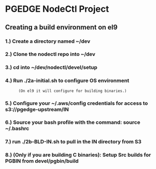 # PGEDGE NodeCtl Project


## Creating a build environment on el9

### 1.) Create a directory named ~/dev

### 2.) Clone the nodectl repo into ~/dev

### 3.) cd into ~/dev/nodectl/devel/setup

### 4.) Run ./2a-initial.sh to configure OS environment 
          (On el9 it will configure for building binaries.)

### 5.) Configure your ~/.aws/config credentials for access to s3://pgedge-upstream/IN

### 6.) Source your bash profile with the command: source ~/.bashrc

### 7.) run ./2b-BLD-IN.sh to pull in the IN directory from S3

### 8.) (Only if you are building C binaries): Setup Src builds for PGBIN from devel/pgbin/build

